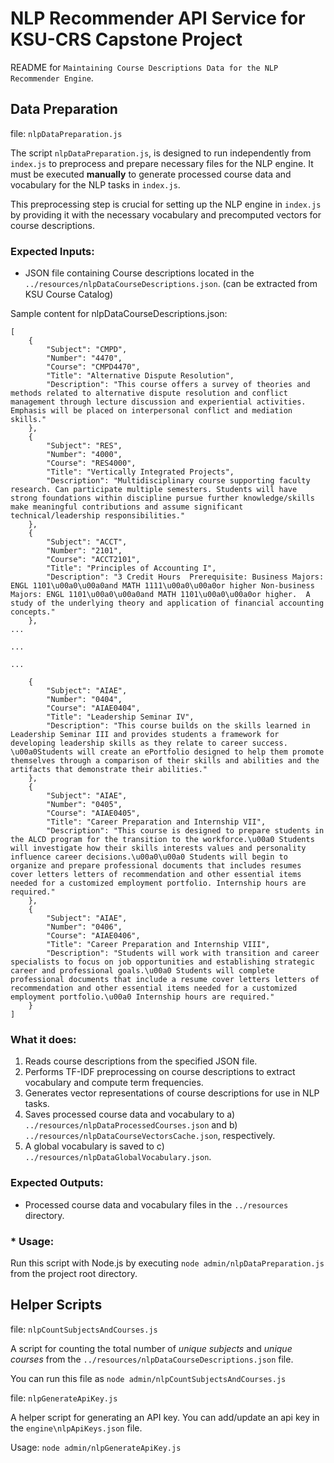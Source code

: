 # NLP Recommender API Service for KSU-CRS Capstone Project

README for `Maintaining Course Descriptions Data for the NLP Recommender Engine`.

## Data Preparation

file: `nlpDataPreparation.js`

The script `nlpDataPreparation.js`, is designed to run independently from `index.js` to preprocess and prepare necessary files for the NLP engine. It must be executed **manually** to generate processed course data and vocabulary for the NLP tasks in `index.js`. 

This preprocessing step is crucial for setting up the NLP engine in `index.js` by providing it with the necessary vocabulary and precomputed vectors for course descriptions.

### Expected Inputs:
- JSON file containing Course descriptions located in the `../resources/nlpDataCourseDescriptions.json`. (can be extracted from KSU Course Catalog)

Sample content for nlpDataCourseDescriptions.json:

```
[
    {
        "Subject": "CMPD",
        "Number": "4470",
        "Course": "CMPD4470",
        "Title": "Alternative Dispute Resolution",
        "Description": "This course offers a survey of theories and methods related to alternative dispute resolution and conflict management through lecture discussion and experiential activities. Emphasis will be placed on interpersonal conflict and mediation skills."
    },
    {
        "Subject": "RES",
        "Number": "4000",
        "Course": "RES4000",
        "Title": "Vertically Integrated Projects",
        "Description": "Multidisciplinary course supporting faculty research. Can participate multiple semesters. Students will have strong foundations within discipline pursue further knowledge/skills make meaningful contributions and assume significant technical/leadership responsibilities."
    },
    {
        "Subject": "ACCT",
        "Number": "2101",
        "Course": "ACCT2101",
        "Title": "Principles of Accounting I",
        "Description": "3 Credit Hours  Prerequisite: Business Majors: ENGL 1101\u00a0\u00a0and MATH 1111\u00a0\u00a0or higher Non-business Majors: ENGL 1101\u00a0\u00a0and MATH 1101\u00a0\u00a0or higher.  A study of the underlying theory and application of financial accounting concepts."
    },
...

...

...

    {
        "Subject": "AIAE",
        "Number": "0404",
        "Course": "AIAE0404",
        "Title": "Leadership Seminar IV",
        "Description": "This course builds on the skills learned in Leadership Seminar III and provides students a framework for developing leadership skills as they relate to career success. \u00a0Students will create an ePortfolio designed to help them promote themselves through a comparison of their skills and abilities and the artifacts that demonstrate their abilities."
    },
    {
        "Subject": "AIAE",
        "Number": "0405",
        "Course": "AIAE0405",
        "Title": "Career Preparation and Internship VII",
        "Description": "This course is designed to prepare students in the ALCD program for the transition to the workforce.\u00a0 Students will investigate how their skills interests values and personality influence career decisions.\u00a0\u00a0 Students will begin to organize and prepare professional documents that includes resumes cover letters letters of recommendation and other essential items needed for a customized employment portfolio. Internship hours are required."
    },
    {
        "Subject": "AIAE",
        "Number": "0406",
        "Course": "AIAE0406",
        "Title": "Career Preparation and Internship VIII",
        "Description": "Students will work with transition and career specialists to focus on job opportunities and establishing strategic career and professional goals.\u00a0 Students will complete professional documents that include a resume cover letters letters of recommendation and other essential items needed for a customized employment portfolio.\u00a0 Internship hours are required."
    }
]

```


### What it does:
1. Reads course descriptions from the specified JSON file.
2. Performs TF-IDF preprocessing on course descriptions to extract vocabulary and compute term frequencies.
3. Generates vector representations of course descriptions for use in NLP tasks.
4. Saves processed course data and vocabulary to 
   a) `../resources/nlpDataProcessedCourses.json` and 
   b) `../resources/nlpDataCourseVectorsCache.json`, respectively.
5. A global vocabulary is saved to 
   c) `../resources/nlpDataGlobalVocabulary.json`.

### Expected Outputs:
- Processed course data and vocabulary files in the `../resources` directory.

### * Usage:
Run this script with Node.js by executing `node admin/nlpDataPreparation.js` from the project root directory. 
 
## Helper Scripts

file: `nlpCountSubjectsAndCourses.js`

A script for counting the total number of *unique subjects* and *unique courses* from the `../resources/nlpDataCourseDescriptions.json` file.

You can run this file as `node admin/nlpCountSubjectsAndCourses.js`

file: `nlpGenerateApiKey.js`

A helper script for generating an API key. You can add/update an api key in the `engine\nlpApiKeys.json` file.

Usage: `node admin/nlpGenerateApiKey.js`